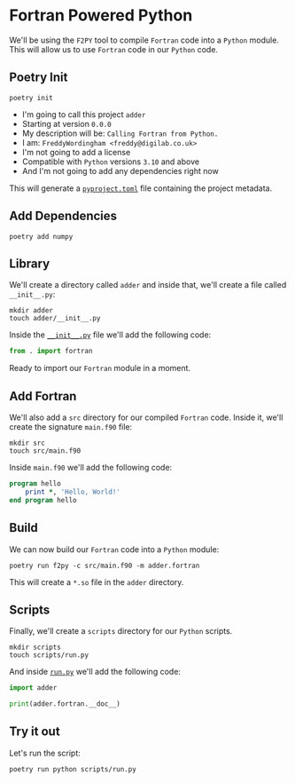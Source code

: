 # Fortran Powered Python

We'll be using the `F2PY` tool to compile `Fortran` code into a `Python` module.
This will allow us to use `Fortran` code in our `Python` code.

## Poetry Init

```shell
poetry init
```

-   I'm going to call this project `adder`
-   Starting at version `0.0.0`
-   My description will be: `Calling Fortran from Python.`
-   I am: `FreddyWordingham <freddy@digilab.co.uk>`
-   I'm not going to add a license
-   Compatible with `Python` versions `3.10` and above
-   And I'm not going to add any dependencies right now

This will generate a [`pyproject.toml`](./pyproject.toml) file containing the project metadata.

## Add Dependencies

```shell
poetry add numpy
```

## Library

We'll create a directory called `adder` and inside that, we'll create a file called `__init__.py`:

```shell
mkdir adder
touch adder/__init__.py
```

Inside the [`__init__.py`](./adder/__init__.py) file we'll add the following code:

```python
from . import fortran
```

Ready to import our `Fortran` module in a moment.

## Add Fortran

We'll also add a `src` directory for our compiled `Fortran` code.
Inside it, we'll create the signature `main.f90` file:

```shell
mkdir src
touch src/main.f90
```

Inside `main.f90` we'll add the following code:

```fortran
program hello
    print *, 'Hello, World!'
end program hello
```

## Build

We can now build our `Fortran` code into a `Python` module:

```shell
poetry run f2py -c src/main.f90 -m adder.fortran
```

This will create a `*.so` file in the `adder` directory.

## Scripts

Finally, we'll create a `scripts` directory for our `Python` scripts.

```shell
mkdir scripts
touch scripts/run.py
```

And inside [`run.py`](./scripts/run.py) we'll add the following code:

```python
import adder

print(adder.fortran.__doc__)
```

## Try it out

Let's run the script:

```shell
poetry run python scripts/run.py
```
